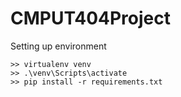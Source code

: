 # CMPUT404Project

Setting up environment

    >> virtualenv venv
    >> .\venv\Scripts\activate  
    >> pip install -r requirements.txt